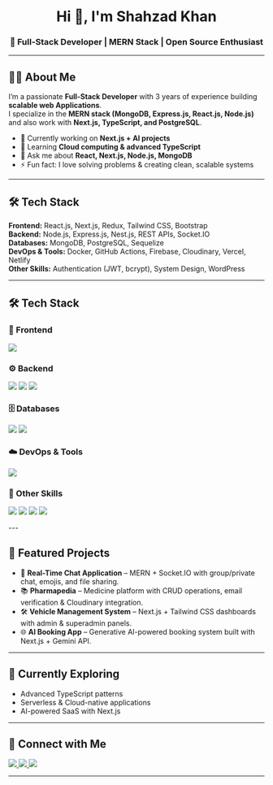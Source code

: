 <h1 align="center">Hi 👋, I'm Shahzad Khan</h1>
<h3 align="center">🚀 Full-Stack Developer | MERN Stack | Open Source Enthusiast</h3>

---

## 👨‍💻 About Me  

I’m a passionate **Full-Stack Developer** with 3 years of experience building **scalable web Applications**.  
I specialize in the **MERN stack (MongoDB, Express.js, React.js, Node.js)** and also work with **Next.js, TypeScript, and PostgreSQL**.  

- 🔭 Currently working on **Next.js + AI projects**  
- 🌱 Learning **Cloud computing & advanced TypeScript**  
- 💬 Ask me about **React, Next.js, Node.js, MongoDB**  
- ⚡ Fun fact: I love solving problems & creating clean, scalable systems  

---

## 🛠️ Tech Stack  

**Frontend:** React.js, Next.js, Redux, Tailwind CSS, Bootstrap  
**Backend:** Node.js, Express.js, Nest.js, REST APIs, Socket.IO  
**Databases:** MongoDB, PostgreSQL, Sequelize  
**DevOps & Tools:** Docker, GitHub Actions, Firebase, Cloudinary, Vercel, Netlify  
**Other Skills:** Authentication (JWT, bcrypt), System Design, WordPress  

---
## 🛠️ Tech Stack  

### 🎨 Frontend  
<p align="left">
  <img src="https://skillicons.dev/icons?i=react,nextjs,redux,tailwind,bootstrap" />
</p>

### ⚙️ Backend  
<p align="left">
  <img src="https://skillicons.dev/icons?i=nodejs,express,nestjs" />
  <img src="https://img.shields.io/badge/REST%20API-005571?style=for-the-badge&logo=rest&logoColor=white"/>
  <img src="https://img.shields.io/badge/Socket.IO-010101?style=for-the-badge&logo=socketdotio&logoColor=white"/>
</p>

### 🗄️ Databases  
<p align="left">
  <img src="https://skillicons.dev/icons?i=mongodb,postgresql" />
  <img src="https://img.shields.io/badge/Sequelize-52B0E7?style=for-the-badge&logo=sequelize&logoColor=white"/>
</p>

### ☁️ DevOps & Tools  
<p align="left">
  <img src="https://skillicons.dev/icons?i=docker,githubactions,firebase,cloudinary,vercel,netlify" />
</p>

### 🔐 Other Skills  
<p align="left">
  <img src="https://img.shields.io/badge/JWT-black?style=for-the-badge&logo=JSON%20web%20tokens"/>
  <img src="https://img.shields.io/badge/Bcrypt-00BFFF?style=for-the-badge&logo=security&logoColor=white"/>
  <img src="https://img.shields.io/badge/System%20Design-0078D7?style=for-the-badge&logo=microsoft&logoColor=white"/>
  <img src="https://skillicons.dev/icons?i=wordpress" />
</p>
---

## 🚀 Featured Projects  

- 💬 **Real-Time Chat Application** – MERN + Socket.IO with group/private chat, emojis, and file sharing.  
- 📚 **Pharmapedia** – Medicine platform with CRUD operations, email verification & Cloudinary integration.  
- 🛠️ **Vehicle Management System** – Next.js + Tailwind CSS dashboards with admin & superadmin panels.  
- 🌐 **AI Booking App** – Generative AI-powered booking system built with Next.js + Gemini API.  

---

## 🌱 Currently Exploring  

- Advanced TypeScript patterns  
- Serverless & Cloud-native applications  
- AI-powered SaaS with Next.js  

---

## 🤝 Connect with Me  

<p align="left">
  <a href="https://www.linkedin.com/in/shahzad--khan/" target="blank">
    <img src="https://img.shields.io/badge/LinkedIn-0077B5?style=for-the-badge&logo=linkedin&logoColor=white"/>
  </a>
  <a href="mailto:shahzadkhan311666@gmail.com" target="blank">
    <img src="https://img.shields.io/badge/Email-D14836?style=for-the-badge&logo=gmail&logoColor=white"/>
  </a>
  <a href="https://shahzadportfolio-eight.vercel.app/" target="blank">
    <img src="https://img.shields.io/badge/Portfolio-000000?style=for-the-badge&logo=vercel&logoColor=white"/>
  </a>
</p>

---


